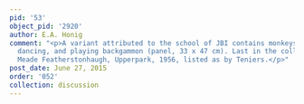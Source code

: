 ```yaml
---
pid: '53'
object_pid: '2920'
author: E.A. Honig
comment: "<p>A variant attributed to the school of JBI contains monkeys feasting,
  dancing, and playing backgammon (panel, 33 x 47 cm). Last in the collection of Herbert
  Meade Featherstonhaugh, Upperpark, 1956, listed as by Teniers.</p>"
post_date: June 27, 2015
order: '052'
collection: discussion
---
```

